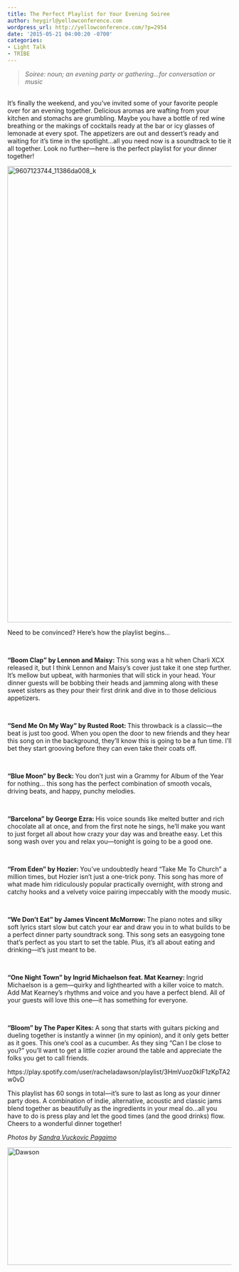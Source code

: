 ```yaml
---
title: The Perfect Playlist for Your Evening Soiree
author: heygirl@yellowconference.com
wordpress_url: http://yellowconference.com/?p=2954
date: '2015-05-21 04:00:20 -0700'
categories:
- Light Talk
- TRIBE
---
```

<blockquote><em>Soiree: noun; an evening party or gathering...for conversation or music</em></blockquote><br />
It&rsquo;s finally the weekend, and you&rsquo;ve invited some of your favorite people over for an evening together. Delicious aromas are wafting from your kitchen and stomachs are grumbling. Maybe you have a bottle of red wine breathing or the makings of cocktails ready at the bar or icy glasses of lemonade at every spot. The appetizers are out and dessert&rsquo;s ready and waiting for it&rsquo;s time in the spotlight&hellip;all you need now is a soundtrack to tie it all together. Look no further&mdash;here is the perfect playlist for your dinner together!</p>
<p><a href="http://yellowconference.com/wp-content/uploads/2015/05/9607123744_11386da008_k.jpg"><img class="aligncenter size-large wp-image-2978" src="http://yellowconference.com/wp-content/uploads/2015/05/9607123744_11386da008_k-683x1024.jpg" alt="9607123744_11386da008_k" width="683" height="1024" /></a></p>
<p>Need to be convinced? Here&rsquo;s how the playlist begins&hellip;</p>
<p><strong>&nbsp;</strong></p>
<p><strong>&ldquo;Boom Clap&rdquo; by Lennon and Maisy:</strong> This song was a hit when Charli XCX released it, but I think Lennon and Maisy&rsquo;s cover just take it one step further. It&rsquo;s mellow but upbeat, with harmonies that will stick in your head. Your dinner guests will be bobbing their heads and jamming along with these sweet sisters as they pour their first drink and dive in to those delicious appetizers.</p>
<p>&nbsp;</p>
<p><strong>&ldquo;Send Me On My Way&rdquo; by Rusted Root: </strong>This throwback is a classic&mdash;the beat is just too good. When you open the door to new friends and they hear this song on in the background, they&rsquo;ll know this is going to be a fun time. I&rsquo;ll bet they start grooving before they can even take their coats off.</p>
<p>&nbsp;</p>
<p><strong>&ldquo;Blue Moon&rdquo; by Beck: </strong>You don&rsquo;t just win a Grammy for Album of the Year for nothing&hellip; this song has the perfect combination of smooth vocals, driving beats, and happy, punchy melodies.</p>
<p>&nbsp;</p>
<p><strong>&ldquo;Barcelona&rdquo; by George Ezra: </strong>His voice sounds like melted butter and rich chocolate all at once, and from the first note he sings, he&rsquo;ll make you want to just forget all about how crazy your day was and breathe easy. Let this song wash over you and relax you&mdash;tonight is going to be a good one.</p>
<p>&nbsp;</p>
<p><strong>&ldquo;From Eden&rdquo; by Hozier: </strong>You&rsquo;ve undoubtedly heard &ldquo;Take Me To Church&rdquo; a million times, but Hozier isn&rsquo;t just a one-trick pony. This song has more of what made him ridiculously popular practically overnight, with strong and catchy hooks and a velvety voice pairing impeccably with the moody music.</p>
<p>&nbsp;</p>
<p><strong>&ldquo;We Don&rsquo;t Eat&rdquo; by James Vincent McMorrow: </strong>The piano notes and silky soft lyrics start slow but catch your ear and draw you in to what builds to be a perfect dinner party soundtrack song. This song sets an easygoing tone that&rsquo;s perfect as you start to set the table. Plus, it&rsquo;s all about eating and drinking&mdash;it&rsquo;s just meant to be.</p>
<p>&nbsp;</p>
<p><strong>&ldquo;One Night Town&rdquo; by Ingrid Michaelson feat. Mat Kearney: </strong>Ingrid Michaelson is a gem&mdash;quirky and lighthearted with a killer voice to match. Add Mat Kearney&rsquo;s rhythms and voice and you have a perfect blend. All of your guests will love this one&mdash;it has something for everyone.</p>
<p>&nbsp;</p>
<p><strong>&ldquo;Bloom&rdquo; by The Paper Kites: </strong>A song that starts with guitars picking and dueling together is instantly a winner (in my opinion), and it only gets better as it goes. This one&rsquo;s cool as a cucumber. As they sing &ldquo;Can I be close to you?&rdquo; you&rsquo;ll want to get a little cozier around the table and appreciate the folks you get to call friends.</p>
<p>https://play.spotify.com/user/racheladawson/playlist/3HmVuoz0kIF1zKpTA2w0vD</p>
<p>This playlist has 60 songs in total&mdash;it&rsquo;s sure to last as long as your dinner party does. A combination of indie, alternative, acoustic and classic jams blend together as beautifully as the ingredients in your meal do&hellip;all you have to do is press play and let the good times (and the good drinks) flow. Cheers to a wonderful dinner together!</p>
<p><em>Photos by <a href="https://www.flickr.com/photos/54132946@N08/with/9607123744/" target="_blank">Sandra Vuckovic Pagaimo</a></em></p>
<p><a href="http://www.racheladawson.com/" target="_blank"><img class="aligncenter size-full wp-image-2960" src="http://yellowconference.com/wp-content/uploads/2015/05/Dawson.jpg" alt="Dawson" width="700" height="264" /></a></p>
